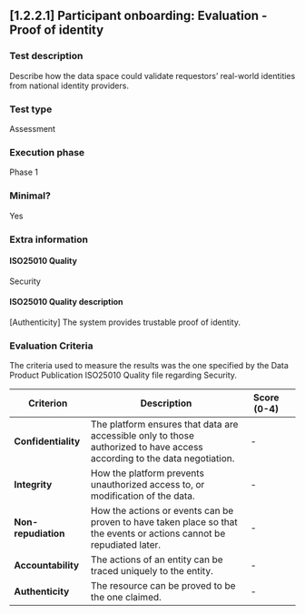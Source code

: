 
## [1.2.2.1] Participant onboarding: Evaluation - Proof of identity
 
### Test description
Describe how the data space could validate requestors’ real-world identities from national identity providers.
 
### Test type
Assessment
 
### Execution phase
Phase 1
 
### Minimal?
Yes
 
### Extra information
#### ISO25010 Quality
Security
#### ISO25010 Quality description
[Authenticity] The system provides trustable proof of identity.

### Evaluation Criteria

The criteria used to measure the results was the one specified by the Data Product Publication ISO25010 Quality file regarding Security.


| **Criterion**          | **Description**                                                                                          | **Score (0-4)** |  |
|------------------------|----------------------------------------------------------------------------------------------------------|-----------------|-----------------|
| **Confidentiality**    | The platform ensures that data are accessible only to those authorized to have access according to the data negotiation. | -            |  |
| **Integrity**          | How the platform prevents unauthorized access to, or modification of the data.                            | -               |  |
| **Non-repudiation**    | How the actions or events can be proven to have taken place so that the events or actions cannot be repudiated later. | -               |  |
| **Accountability**     | The actions of an entity can be traced uniquely to the entity.                                            | -              |  |
| **Authenticity**       | The resource can be proved to be the one claimed.                                                         | -              |  |

    